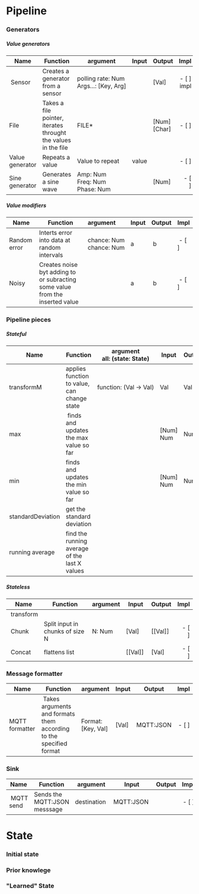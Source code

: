 # Pipeline
### Generators

##### Value generators
| Name 	| Function | argument | Input | Output | Impl |
| -----	| -------- | -------- | ----- | ------ | ---: |
| Sensor | Creates a generator from a sensor | <nobr>polling rate: Num</nobr><br><nobr>Args...: [Key, Arg] </nobr><br> | | [Val] | - [ ] impl |  
| File  | Takes a file pointer, iterates throught the values in the file | FILE* | | [Num] [Char] | - [ ] |
| Value generator | Repeats a value | Value to repeat | value |  | - [ ] |
| Sine generator | Generates a sine wave | <nobr>Amp: Num</nobr><br><nobr>Freq: Num</nobr><br><nobr>Phase: Num</nobr> | | [Num] | - [ ] |

##### Value modifiers
| Name 	| Function | argument | Input | Output | Impl |
| -----	| -------- | :-------- | ----- | ------ | ---- |
| Random error | Interts error into data at random intervals | <nobr>chance: Num</nobr><br><nobr>chance: Num</nobr><br>  | a | b | - [ ] |
| Noisy | Creates noise byt adding to or subracting some value from the inserted value |  | a | b | - [ ] |

### Pipeline pieces

##### Stateful

| Name 	| Function | argument<br><nobr>all: (state: State)</nobr><br> | Input | Output | Impl |
| -----	| -------- | -------- | ----- | ------ | ---: |
| transformM | applies function to value, can change state | <nobr>function: (Val -> Val)</nobr><br> | Val | Val |
| max | finds and updates the max value so far | | [Num] Num | Num | - [ ] |
| min | finds and updates the min value so far | | [Num] Num | Num | - [ ] |
| standardDeviation | get the standard deviation | 
| running average | find the running average of the last X values |  |

##### Stateless
| Name 	| Function | argument | Input | Output | Impl |
| -----	| -------- | -------- | ----- | ------ | ---: |
| transform | | | | | | 
| Chunk | Split input in chunks of size N | <nobr>N: Num</nobr> | [Val] | [[Val]] | - [ ] |
| Concat | flattens list | | [[Val]] | [Val] | - [ ] |

### Message formatter

| Name 	| Function | argument | Input | Output | Impl |
| -----	| -------- | -------- | ----- | ------ | ---: |
| MQTT formatter | Takes arguments and formats them according to the specified format | Format: [Key, Val] | [Val] | MQTT:JSON | - [ ] |

### Sink
| Name 	| Function | argument | Input | Output | Impl |
| -----	| -------- | -------- | ----- | ------ | ---: |
| MQTT send | Sends the MQTT:JSON messsage | destination | MQTT:JSON | | - [ ] |


# State
### Initial state
### Prior knowlege
### "Learned" State